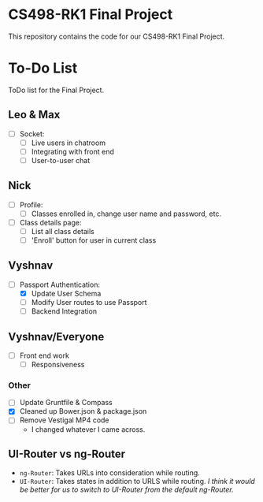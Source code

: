# CS498-RK1 Final Project 
This repository contains the code for our CS498-RK1 Final Project.

# To-Do List
ToDo list for the Final Project.

## Leo & Max
- [ ] Socket:
    - [ ] Live users in chatroom
    - [ ] Integrating with front end
    - [ ] User-to-user chat

## Nick
- [ ] Profile:
    - [ ] Classes enrolled in, change user name and password, etc.
- [ ] Class details page:
    - [ ] List all class details
    - [ ] 'Enroll' button for user in current class

## Vyshnav
- [ ] Passport Authentication:
    - [x] Update User Schema
    - [ ] Modify User routes to use Passport
    - [ ] Backend Integration

## Vyshnav/Everyone
- [ ] Front end work
  - [ ] Responsiveness

### Other 
- [ ] Update Gruntfile & Compass
- [x] Cleaned up Bower.json & package.json
- [ ] Remove Vestigal MP4 code
    - I changed whatever I came across.

## UI-Router vs ng-Router
- `ng-Router`: Takes URLs into consideration while routing.
- `UI-Router`: Takes states in addition to URLS while routing.
*I think it would be better for us to switch to UI-Router from the default ng-Router.*
